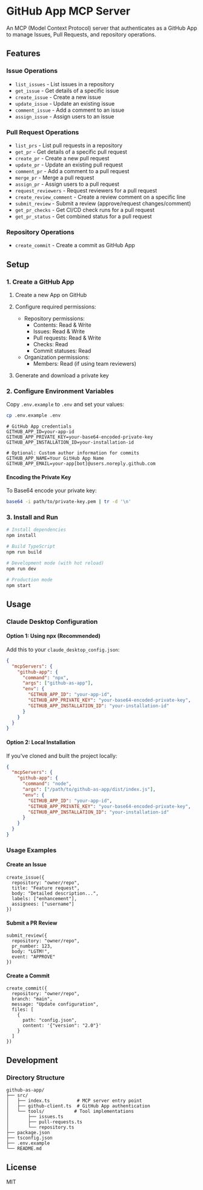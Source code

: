 # GitHub App MCP Server

An MCP (Model Context Protocol) server that authenticates as a GitHub App to manage Issues, Pull Requests, and repository operations.

## Features

### Issue Operations
- `list_issues` - List issues in a repository
- `get_issue` - Get details of a specific issue
- `create_issue` - Create a new issue
- `update_issue` - Update an existing issue
- `comment_issue` - Add a comment to an issue
- `assign_issue` - Assign users to an issue

### Pull Request Operations
- `list_prs` - List pull requests in a repository
- `get_pr` - Get details of a specific pull request
- `create_pr` - Create a new pull request
- `update_pr` - Update an existing pull request
- `comment_pr` - Add a comment to a pull request
- `merge_pr` - Merge a pull request
- `assign_pr` - Assign users to a pull request
- `request_reviewers` - Request reviewers for a pull request
- `create_review_comment` - Create a review comment on a specific line
- `submit_review` - Submit a review (approve/request changes/comment)
- `get_pr_checks` - Get CI/CD check runs for a pull request
- `get_pr_status` - Get combined status for a pull request

### Repository Operations
- `create_commit` - Create a commit as GitHub App

## Setup

### 1. Create a GitHub App

1. Create a new App on GitHub
2. Configure required permissions:
   - Repository permissions:
     - Contents: Read & Write
     - Issues: Read & Write
     - Pull requests: Read & Write
     - Checks: Read
     - Commit statuses: Read
   - Organization permissions:
     - Members: Read (if using team reviewers)

3. Generate and download a private key

### 2. Configure Environment Variables

Copy `.env.example` to `.env` and set your values:

```bash
cp .env.example .env
```

```env
# GitHub App credentials
GITHUB_APP_ID=your-app-id
GITHUB_APP_PRIVATE_KEY=your-base64-encoded-private-key
GITHUB_APP_INSTALLATION_ID=your-installation-id

# Optional: Custom author information for commits
GITHUB_APP_NAME=Your GitHub App Name
GITHUB_APP_EMAIL=your-app[bot]@users.noreply.github.com
```

#### Encoding the Private Key

To Base64 encode your private key:

```bash
base64 -i path/to/private-key.pem | tr -d '\n'
```

### 3. Install and Run

```bash
# Install dependencies
npm install

# Build TypeScript
npm run build

# Development mode (with hot reload)
npm run dev

# Production mode
npm start
```

## Usage

### Claude Desktop Configuration

#### Option 1: Using npx (Recommended)

Add this to your `claude_desktop_config.json`:

```json
{
  "mcpServers": {
    "github-app": {
      "command": "npx",
      "args": ["github-as-app"],
      "env": {
        "GITHUB_APP_ID": "your-app-id",
        "GITHUB_APP_PRIVATE_KEY": "your-base64-encoded-private-key",
        "GITHUB_APP_INSTALLATION_ID": "your-installation-id"
      }
    }
  }
}
```

#### Option 2: Local Installation

If you've cloned and built the project locally:

```json
{
  "mcpServers": {
    "github-app": {
      "command": "node",
      "args": ["/path/to/github-as-app/dist/index.js"],
      "env": {
        "GITHUB_APP_ID": "your-app-id",
        "GITHUB_APP_PRIVATE_KEY": "your-base64-encoded-private-key",
        "GITHUB_APP_INSTALLATION_ID": "your-installation-id"
      }
    }
  }
}
```

### Usage Examples

#### Create an Issue
```
create_issue({
  repository: "owner/repo",
  title: "Feature request",
  body: "Detailed description...",
  labels: ["enhancement"],
  assignees: ["username"]
})
```

#### Submit a PR Review
```
submit_review({
  repository: "owner/repo",
  pr_number: 123,
  body: "LGTM!",
  event: "APPROVE"
})
```

#### Create a Commit
```
create_commit({
  repository: "owner/repo",
  branch: "main",
  message: "Update configuration",
  files: [
    {
      path: "config.json",
      content: '{"version": "2.0"}'
    }
  ]
})
```

## Development

### Directory Structure
```
github-as-app/
├── src/
│   ├── index.ts          # MCP server entry point
│   ├── github-client.ts  # GitHub App authentication
│   └── tools/           # Tool implementations
│       ├── issues.ts
│       ├── pull-requests.ts
│       └── repository.ts
├── package.json
├── tsconfig.json
├── .env.example
└── README.md
```

## License

MIT